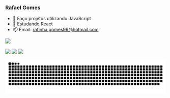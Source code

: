    ### Rafael Gomes


- 🔭 Faço projetos utilizando JavaScript 
- 🌱 Estudando React 
- 📫 Email: rafinha.gomes99@hotmail.com 

<div align="start">
  <a href="https://github.com/rgomesss">
  <img height="170em" src="https://github-readme-stats.vercel.app/api?username=rgomesss&show_icons=true&theme=dark&include_all_commits=true&count_private=true"/>

  
</div>

  <a href="https://instagram.com/rgomesss" target="_blank"><img src="https://img.shields.io/badge/-Instagram-%23E4405F?style=for-the-badge&logo=instagram&logoColor=white" target="_blank"></a>
  <a href = "mailto:rafinha.gomes99@hotmail.com"><img src="https://img.shields.io/badge/Microsoft_Outlook-0078D4?style=for-the-badge&logo=microsoft-outlook&logoColor=white" target="_blank"></a>
  <a href="https://www.linkedin.com/in/rafael-gomes-de-sousa-b639bb13b/" target="_blank"><img src="https://img.shields.io/badge/-LinkedIn-%230077B5?style=for-the-badge&logo=linkedin&logoColor=white" target="_blank"></a> 
   
   ![Snake animation](https://github.com/rgomesss/rgomesss/blob/output/github-contribution-grid-snake.svg)
